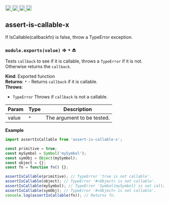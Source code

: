 <a href="https://travis-ci.org/Xotic750/assert-is-callable-x"
   title="Travis status">
<img
   src="https://travis-ci.org/Xotic750/assert-is-callable-x.svg?branch=master"
   alt="Travis status" height="18"/>
</a>
<a href="https://david-dm.org/Xotic750/assert-is-callable-x"
   title="Dependency status">
<img src="https://david-dm.org/Xotic750/assert-is-callable-x.svg"
   alt="Dependency status" height="18"/>
</a>
<a href="https://david-dm.org/Xotic750/assert-is-callable-x#info=devDependencies"
   title="devDependency status">
<img src="https://david-dm.org/Xotic750/assert-is-callable-x/dev-status.svg"
   alt="devDependency status" height="18"/>
</a>
<a href="https://badge.fury.io/js/assert-is-callable-x" title="npm version">
<img src="https://badge.fury.io/js/assert-is-callable-x.svg"
   alt="npm version" height="18"/>
</a>
<a name="module_assert-is-callable-x"></a>

## assert-is-callable-x

If IsCallable(callbackfn) is false, throw a TypeError exception.

<a name="exp_module_assert-is-callable-x--module.exports"></a>

### `module.exports(value)` ⇒ <code>\*</code> ⏏

Tests `callback` to see if it is callable, throws a `TypeError` if it is
not. Otherwise returns the `callback`.

**Kind**: Exported function  
**Returns**: <code>\*</code> - Returns `callback` if it is callable.  
**Throws**:

- <code>TypeError</code> Throws if `callback` is not a callable.

| Param | Type            | Description                |
| ----- | --------------- | -------------------------- |
| value | <code>\*</code> | The argument to be tested. |

**Example**

```js
import assertIsCallable from 'assert-is-callable-x';

const primitive = true;
const mySymbol = Symbol('mySymbol');
const symObj = Object(mySymbol);
const object = {};
const fn = function fn() {};

assertIsCallable(primitive); // TypeError 'true is not callable'.
assertIsCallable(object); // TypeError '#<Object> is not callable'.
assertIsCallable(mySymbol); // TypeError 'Symbol(mySymbol) is not callable'.
assertIsCallable(symObj); // TypeError '#<Object> is not callable'.
console.log(assertIsCallable(fn)); // Returns fn.
```
